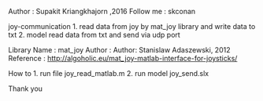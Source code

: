 Author : Supakit Kriangkhajorn ,2016
Follow me : skconan

joy-communication 
    1. read data from joy by mat_joy library and write data to txt 
    2. model read data from txt and send via udp port

Library 
    Name : mat_joy
    Author : Author: Stanislaw Adaszewski, 2012
    Reference : http://algoholic.eu/mat_joy-matlab-interface-for-joysticks/

How to
    1. run file joy_read_matlab.m
    2. run model joy_send.slx

Thank you